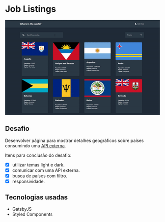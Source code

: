 # Job Listings

![Page gif](../.github/screenshots/countries-viewer-page.gif)

## Desafio

Desenvolver página para mostrar detalhes geográficos sobre países consumindo uma [API externa](https://restcountries.eu/).

Itens para conclusão do desafio:

- [x] utilizar temas light e dark.
- [x] comunicar com uma API externa.
- [x] busca de países com filtro.
- [x] responsividade.

## Tecnologias usadas

- GatsbyJS
- Styled Components
